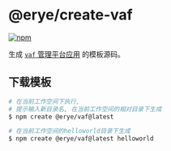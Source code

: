 # @erye/create-vaf

[![npm](https://img.shields.io/npm/v/@erye/create-vaf)](https://www.npmjs.com/package/@erye/create-vaf)

生成 [`vaf` 管理平台应用](https://www.npmjs.com/package/@erye/vaf) 的模板源码。

## 下载模板

```bash
# 在当前工作空间下执行,
# 提示输入新目录名, 在当前工作空间的相对目录下生成
$ npm create @erye/vaf@latest

# 在当前工作空间的helloworld目录下生成
$ npm create @erye/vaf@latest helloworld
```
